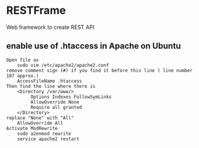 # RESTFrame
Web framework to create REST API 
## enable use of .htaccess in Apache on Ubuntu
	Open file as
		sudo vim /etc/apache2/apache2.conf
	remove comment sign (#) if you find it before this line ( line number 187 approx.)
		AccessFileName .htaccess
	Then find the line where there is
		<Directory /var/www/>
			 Options Indexes FollowSymLinks
			 AllowOverride None
			 Require all granted
		</Directory>
	replace "None" with "All"
		AllowOverride All
	Activate ModRewrite
		sudo a2enmod rewrite
		service apache2 restart
	
	
	
